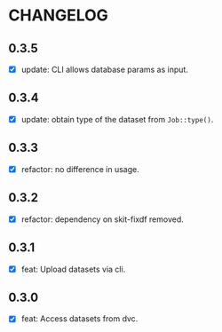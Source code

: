 # CHANGELOG

## 0.3.5

- [x] update: CLI allows database params as input.

## 0.3.4

- [x] update: obtain type of the dataset from `Job::type()`.

## 0.3.3

- [x] refactor: no difference in usage.

## 0.3.2

- [x] refactor: dependency on skit-fixdf removed.

## 0.3.1

- [x] feat: Upload datasets via cli.

## 0.3.0

- [x] feat: Access datasets from dvc.
